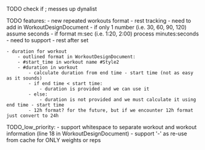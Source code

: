 TODO check if ; messes up dynalist

TODO features:
    - new repeated workouts format
    - rest tracking
        - need to add in WorkoutDesignDocument
            - if only 1 number (i.e. 30, 60, 90, 120) assume seconds
            - if format m:sec (i.e. 1:20, 2:00) process minutes:seconds
        - need to support 
            - rest after set

    - duration for workout
        - outlined format in WorkoutDesignDocument:
        - #start_time in workout name #Style2
        - #duration in workout
            - calculate duration from end time - start time (not as easy as it sounds)
            - if end time < start time:
                - duration is provided and we can use it
            - else:
                - duration is not provided and we must calculate it using end time - start time
            - 12h format? for the future, but if we encounter 12h format just convert to 24h 

TODO_low_priority:
    - support whitespace to separate workout and workout information (line 18 in WorkoutDesignDocument)
    - support '-' as re-use from cache for ONLY weights or reps